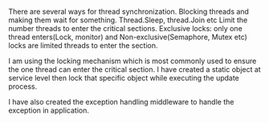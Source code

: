 There are several ways for thread synchronization. 
Blocking threads and making them wait for something. Thread.Sleep, thread.Join etc
Limit the number threads to enter the critical sections. 
Exclusive locks: only one thread enters(Lock, monitor) and Non-exclusive(Semaphore, Mutex etc) locks are limited threads to enter the section.

I am using the locking mechanism which is most commonly used to ensure the one thread can enter the critical section.
I have created a static object at service level then lock that specific object while executing the update process. 

I have also created the exception handling middleware to handle the exception in application. 
